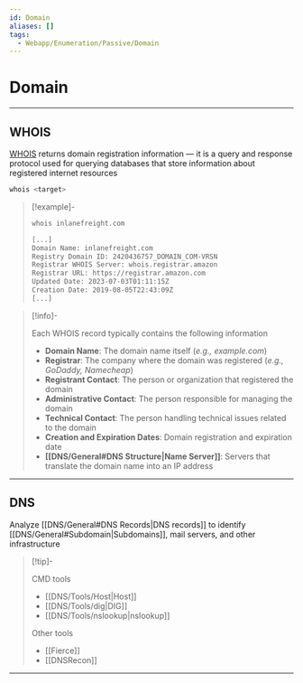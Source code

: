 ```yaml
---
id: Domain
aliases: []
tags:
  - Webapp/Enumeration/Passive/Domain
---
```


# Domain

___

<!-- WHOIS {{{-->
## WHOIS

[WHOIS](https://en.wikipedia.org/wiki/WHOIS)
returns domain registration information —
it is a query and response protocol used for querying databases that store
information about registered internet resources

```sh
whois <target>
```

<!-- Example {{{-->
> [!example]-
>
> ```sh
> whois inlanefreight.com
> ```
> ```sh
> [...]
> Domain Name: inlanefreight.com
> Registry Domain ID: 2420436757_DOMAIN_COM-VRSN
> Registrar WHOIS Server: whois.registrar.amazon
> Registrar URL: https://registrar.amazon.com
> Updated Date: 2023-07-03T01:11:15Z
> Creation Date: 2019-08-05T22:43:09Z
> [...]
> ```
<!-- }}} -->

<!-- Info {{{-->
> [!info]-
>
> Each WHOIS record typically contains the following information
>
> - **Domain Name**: The domain name itself (*e.g., example.com*)
> - **Registrar**: The company where the domain was registered (*e.g., GoDaddy, Namecheap*)
> - **Registrant Contact**: The person or organization that registered the domain
> - **Administrative Contact**: The person responsible for managing the domain
> - **Technical Contact**: The person handling technical issues related to the domain
> - **Creation and Expiration Dates**: Domain registration and expiration date
> - **[[DNS/General#DNS Structure|Name Server]]**: Servers that translate the domain name into an IP address
<!-- }}} -->

___
<!-- }}} -->

<!-- DNS {{{-->
## DNS

Analyze [[DNS/General#DNS Records|DNS records]] to identify
[[DNS/General#Subdomain|Subdomains]],
mail servers, and other infrastructure

<!-- Tip {{{-->
> [!tip]-
>
> CMD tools
>
> - [[DNS/Tools/Host|Host]]
> - [[DNS/Tools/dig|DIG]]
> - [[DNS/Tools/nslookup|nslookup]]
>
> Other tools
>
> - [[Fierce]]
> - [[DNSRecon]]
<!-- }}} -->

___
<!-- }}} -->
